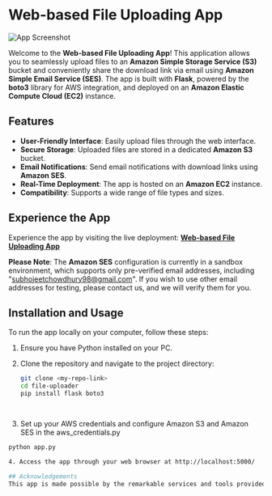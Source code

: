 # Web-based File Uploading App

![App Screenshot](screenshot.png)

Welcome to the **Web-based File Uploading App**! This application allows you to seamlessly upload files to an **Amazon Simple Storage Service (S3)** bucket and conveniently share the download link via email using **Amazon Simple Email Service (SES)**. The app is built with **Flask**, powered by the **boto3** library for AWS integration, and deployed on an **Amazon Elastic Compute Cloud (EC2)** instance.

## Features

- **User-Friendly Interface**: Easily upload files through the web interface.
- **Secure Storage**: Uploaded files are stored in a dedicated **Amazon S3** bucket.
- **Email Notifications**: Send email notifications with download links using **Amazon SES**.
- **Real-Time Deployment**: The app is hosted on an **Amazon EC2** instance.
- **Compatibility**: Supports a wide range of file types and sizes.

## Experience the App

Experience the app by visiting the live deployment: [**Web-based File Uploading App**](http://3.95.34.76/)

**Please Note**: The **Amazon SES** configuration is currently in a sandbox environment, which supports only pre-verified email addresses, including "subhojeetchowdhury98@gmail.com". If you wish to use other email addresses for testing, please contact us, and we will verify them for you.

## Installation and Usage

To run the app locally on your computer, follow these steps:

1. Ensure you have Python installed on your PC.

2. Clone the repository and navigate to the project directory:

   ```bash
   git clone <my-repo-link>
   cd file-uploader
   pip install flask boto3

 
3. Set up your AWS credentials and configure Amazon S3 and Amazon SES in the aws_credentials.py

  ```bash
  python app.py

4. Access the app through your web browser at http://localhost:5000/

## Acknowledgements
This app is made possible by the remarkable services and tools provided by Amazon Web Services.
